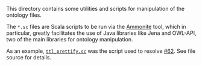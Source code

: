 This directory contains some utilities and scripts for 
manipulation of the ontology files.

The `*.sc` files are Scala scripts to be run via the 
[Ammonite](http://ammonite.io/#ScalaScripts) tool, which in 
particular, greatly facilitates the use of Java libraries like 
Jena and OWL-API, two of the main libraries for ontology manipulation.

As an example, [`ttl_prettify.sc`](ttl_prettify.sc) was the
script used to resolve [#62](https://github.com/ESIPFed/sweet/issues/62).
See file source for details.